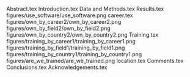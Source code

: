 Abstract.tex
Introduction.tex
Data and Methods.tex
Results.tex
figures/use_software/use_software.png
career.tex
figures/own_by_career2/own_by_career2.png
figures/own_by_field2/own_by_field2.png
figures/own_by_country2/own_by_country2.png
Training.tex
figures/training_by_career1/training_by_career1.png
figures/training_by_field1/training_by_field1.png
figures/training_by_country1/training_by_country1.png
figures/are_we_trained/are_we_trained.png
location.tex
Comments.tex
Conclusions.tex
Acknowledgements.tex
